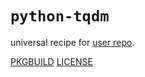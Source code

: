 # `python-tqdm`

universal recipe for [user repo](../themartiancompany/ur).

[PKGBUILD](PKGBUILD)
[LICENSE](COPYING)
